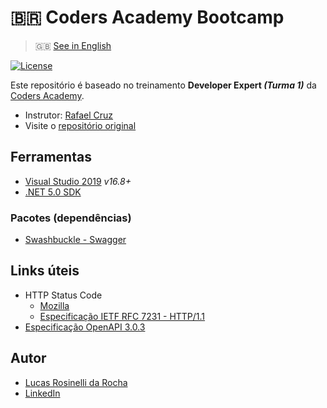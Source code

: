 # :brazil: Coders Academy Bootcamp
> :gb: [See in English](./README.md)

[![License](https://img.shields.io/github/license/LucasRosinelli/training-coders-academy-bootcamp-class-1-backend)](./LICENSE)

Este repositório é baseado no treinamento **Developer Expert *(Turma 1)*** da [Coders Academy](https://codersacademy.tech/).
- Instrutor: [Rafael Cruz](https://github.com/rafaelcruz-net)
- Visite o [repositório original](https://github.com/rafaelcruz-net/coders-academy-bootcamp-turma-1)

## Ferramentas
- [Visual Studio 2019](https://visualstudio.microsoft.com/vs/community/) *v16.8+*
- [.NET 5.0 SDK](https://dotnet.microsoft.com/download)

### Pacotes (dependências)
- [Swashbuckle - Swagger](https://github.com/domaindrivendev/Swashbuckle.AspNetCore)

## Links úteis
- HTTP Status Code
  - [Mozilla](https://developer.mozilla.org/pt-BR/docs/Web/HTTP/Status)
  - [Especificação IETF RFC 7231 - HTTP/1.1](https://tools.ietf.org/html/rfc7231#section-6)
- [Especificação OpenAPI 3.0.3](http://spec.openapis.org/oas/v3.0.3)

## Autor
- [Lucas Rosinelli da Rocha](https://lucasrosinelli.com/)
- [LinkedIn](https://www.linkedin.com/in/lucasrosinelli/)
